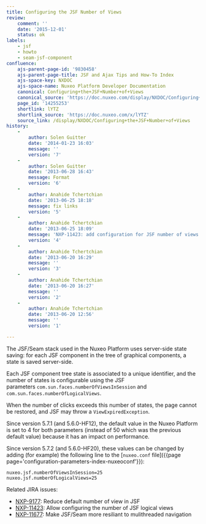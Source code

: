```yaml
---
title: Configuring the JSF Number of Views
review:
    comment: ''
    date: '2015-12-01'
    status: ok
labels:
    - jsf
    - howto
    - seam-jsf-component
confluence:
    ajs-parent-page-id: '9830458'
    ajs-parent-page-title: JSF and Ajax Tips and How-To Index
    ajs-space-key: NXDOC
    ajs-space-name: Nuxeo Platform Developer Documentation
    canonical: Configuring+the+JSF+Number+of+Views
    canonical_source: 'https://doc.nuxeo.com/display/NXDOC/Configuring+the+JSF+Number+of+Views'
    page_id: '14255253'
    shortlink: lYTZ
    shortlink_source: 'https://doc.nuxeo.com/x/lYTZ'
    source_link: /display/NXDOC/Configuring+the+JSF+Number+of+Views
history:
    - 
        author: Solen Guitter
        date: '2014-01-23 16:03'
        message: ''
        version: '7'
    - 
        author: Solen Guitter
        date: '2013-06-28 16:43'
        message: Format
        version: '6'
    - 
        author: Anahide Tchertchian
        date: '2013-06-25 18:18'
        message: fix links
        version: '5'
    - 
        author: Anahide Tchertchian
        date: '2013-06-25 18:09'
        message: 'NXP-11423: add configuration for JSF number of views'
        version: '4'
    - 
        author: Anahide Tchertchian
        date: '2013-06-20 16:29'
        message: ''
        version: '3'
    - 
        author: Anahide Tchertchian
        date: '2013-06-20 16:27'
        message: ''
        version: '2'
    - 
        author: Anahide Tchertchian
        date: '2013-06-20 12:56'
        message: ''
        version: '1'

---
```

The JSF/Seam stack used in the Nuxeo Platform uses server-side state saving: for each JSF component in the tree of graphical components, a state is saved server-side.

Each JSF component tree state is associated to a unique identifier, and the number of states is configurable using the JSF parameters&nbsp;`com.sun.faces.numberOfViewsInSession` and `com.sun.faces.numberOfLogicalViews`.

When the number of clicks exceeds this number of states, the page cannot be restored, and JSF may throw a `ViewExpiredException`.

Since version 5.7.1 (and 5.6.0-HF12), the default value in the Nuxeo Platform is set to 4 for both parameters (instead of 50 which was the previous default value) because it has an impact on performance.

Since version 5.7.2 (and 5.6.0-HF20), these values can be changed by adding (for example) the following line to the&nbsp;[`nuxeo.conf` file]({{page page='configuration-parameters-index-nuxeoconf'}}):

```
nuxeo.jsf.numberOfViewsInSession=25
nuxeo.jsf.numberOfLogicalViews=25
```

Related JIRA issues:

*   [NXP-9177](https://jira.nuxeo.com/browse/NXP-9177)<span class="link-summary">: Reduce default number of view in JSF</span>
*   [NXP-11423](https://jira.nuxeo.com/browse/NXP-11423): <span class="link-summary">Allow configuring the number of JSF logical views</span>
*   [NXP-11677](https://jira.nuxeo.com/browse/NXP-11677): <span class="link-summary">Make JSF/Seam more resiliant to mulithreaded navigation</span>